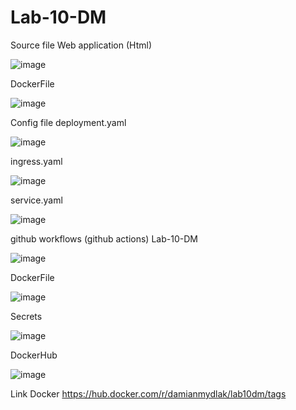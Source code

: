 # Lab-10-DM
Source file
Web application (Html)

![image](https://github.com/Mydlyk/Lab-10-DM/assets/65900710/3cbb6efb-cf07-4e53-844c-30f302c41603)

DockerFile

![image](https://github.com/Mydlyk/Lab-10-DM/assets/65900710/5d9fb5da-ce34-4f39-9712-56916110daec)

Config file
deployment.yaml

![image](https://github.com/Mydlyk/Lab-10-DM/assets/65900710/55ccf313-4e09-43fe-9916-b7c5cd0a7cf6)

ingress.yaml

![image](https://github.com/Mydlyk/Lab-10-DM/assets/65900710/14c965bd-8925-4a46-adcd-9e255391a1c7)

service.yaml

![image](https://github.com/Mydlyk/Lab-10-DM/assets/65900710/8f33630b-5d12-4f66-bf85-2472c6230e86)

github workflows (github actions)
Lab-10-DM

![image](https://github.com/Mydlyk/Lab-10-DM/assets/65900710/da651bac-8910-4b3b-b530-043f0d950156)

DockerFile

![image](https://github.com/Mydlyk/Lab-10-DM/assets/65900710/72d9e9e3-eedc-4ef9-bdd3-2c7fac6c7fba)

Secrets

![image](https://github.com/Mydlyk/Lab-10-DM/assets/65900710/7ff8e501-10e3-4c78-a197-1cc83f07bfcc)

DockerHub

![image](https://github.com/Mydlyk/Lab-10-DM/assets/65900710/4676c4bf-0153-4a47-862d-e86e03f12252)

Link Docker
https://hub.docker.com/r/damianmydlak/lab10dm/tags


